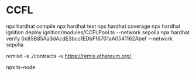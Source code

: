 # CCFL

npx hardhat compile
npx hardhat test
npx hardhat coverage
npx hardhat ignition deploy ignition/modules/CCFLPool.ts --network sepolia
npx hardhat verify 0x85B85Aa3dAcdE3bcc1EDbFf6701aA0541162Abef --network sepolia

remixd -s ./contracts -u https://remix.ethereum.org/

npx ts-node 